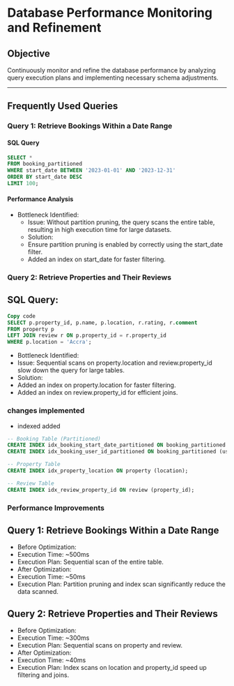 # Database Performance Monitoring and Refinement

## Objective

Continuously monitor and refine the database performance by analyzing query execution plans and implementing necessary schema adjustments.

---

## Frequently Used Queries

### Query 1: Retrieve Bookings Within a Date Range

#### SQL Query

```sql
SELECT *
FROM booking_partitioned
WHERE start_date BETWEEN '2023-01-01' AND '2023-12-31'
ORDER BY start_date DESC
LIMIT 100;

```

#### Performance Analysis

- Bottleneck Identified:
  - Issue: Without partition pruning, the query scans the entire table, resulting in high execution time for large datasets.
  - Solution:
  - Ensure partition pruning is enabled by correctly using the start_date filter.
  - Added an index on start_date for faster filtering.

### Query 2: Retrieve Properties and Their Reviews

## SQL Query:

 ``` sql
Copy code
SELECT p.property_id, p.name, p.location, r.rating, r.comment
FROM property p
LEFT JOIN review r ON p.property_id = r.property_id
WHERE p.location = 'Accra';
```

- Bottleneck Identified:
- Issue: Sequential scans on property.location and review.property_id slow down the query for large tables.
- Solution:
- Added an index on property.location for faster filtering.
- Added an index on review.property_id for efficient joins.

### changes implemented

- indexed added

``` sql 
-- Booking Table (Partitioned)
CREATE INDEX idx_booking_start_date_partitioned ON booking_partitioned (start_date);
CREATE INDEX idx_booking_user_id_partitioned ON booking_partitioned (user_id);

-- Property Table
CREATE INDEX idx_property_location ON property (location);

-- Review Table
CREATE INDEX idx_review_property_id ON review (property_id);
```

### Performance Improvements

## Query 1: Retrieve Bookings Within a Date Range

- Before Optimization:
- Execution Time: ~500ms
- Execution Plan: Sequential scan of the entire table.
- After Optimization:
- Execution Time: ~50ms
- Execution Plan: Partition pruning and index scan          significantly reduce the data scanned.

## Query 2: Retrieve Properties and Their Reviews

- Before Optimization:
- Execution Time: ~300ms
- Execution Plan: Sequential scans on property and review.
- After Optimization:
- Execution Time: ~40ms
- Execution Plan: Index scans on location and property_id speed up filtering and joins.
